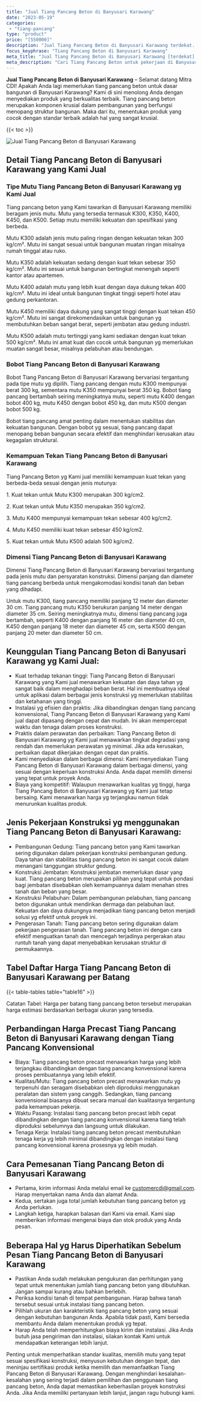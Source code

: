 ```yaml
---
title: "Jual Tiang Pancang Beton di Banyusari Karawang"
date: "2023-05-19"
categories:
 - "tiang-pancang"
type: "product"
price: "[550000]"
description: "Jual Tiang Pancang Beton di Banyusari Karawang terdekat. Tiang Pancang Beton ini sering digunakan dalam pekerjaan pembangunan sebagai pondasi utama yang kuat dan berkualitas tinggi. Silakan kontak kami untuk informasi lebih lanjut."
focus_keyphrase: "Tiang Pancang Beton di Banyusari Karawang"
meta_title: "Jual Tiang Pancang Beton di Banyusari Karawang [terdekat] - CDI"
meta_description: "Cari Tiang Pancang Beton untuk pekerjaan di Banyusari Karawang? Kami menawarkan Tiang Pancang Beton berkualitas untuk konstruksi. Segera dapatkan penawaran terbaik sekarang."
---
```


**Jual Tiang Pancang Beton di Banyusari Karawang** – Selamat datang Mitra CDI! Apakah Anda lagi memerlukan tiang pancang beton untuk dasar bangunan di Banyusari Karawang? Kami di sini menolong Anda dengan menyediakan produk yang berkualitas terbaik. Tiang pancang beton merupakan komponen krusial dalam pembangunan yang berfungsi menopang struktur bangunan. Maka dari itu, menentukan produk yang cocok dengan standar terbaik adalah hal yang sangat krusial.

{{< toc >}}

![Jual Tiang Pancang Beton di Banyusari Karawang](/images/tiang-pancang/tiang-pancang-29.jpg)

## Detail Tiang Pancang Beton di Banyusari Karawang yang Kami Jual

### Tipe Mutu Tiang Pancang Beton di Banyusari Karawang yg Kami Jual

Tiang pancang beton yang Kami tawarkan di Banyusari Karawang memiliki beragam jenis mutu. Mutu yang tersedia termasuk K300, K350, K400, K450, dan K500. Setiap mutu memiliki kekuatan dan spesifikasi yang berbeda.

Mutu K300 adalah jenis mutu paling ringan dengan kekuatan tekan 300 kg/cm². Mutu ini sangat sesuai untuk bangunan muatan ringan misalnya rumah tinggal atau ruko.

Mutu K350 adalah kekuatan sedang dengan kuat tekan sebesar 350 kg/cm². Mutu ini sesuai untuk bangunan bertingkat menengah seperti kantor atau apartemen.

Mutu K400 adalah mutu yang lebih kuat dengan daya dukung tekan 400 kg/cm². Mutu ini ideal untuk bangunan tingkat tinggi seperti hotel atau gedung perkantoran.

Mutu K450 memiliki daya dukung yang sangat tinggi dengan kuat tekan 450 kg/cm². Mutu ini sangat direkomendasikan untuk bangunan yg membutuhkan beban sangat berat, seperti jembatan atau gedung industri.

Mutu K500 adalah mutu tertinggi yang kami sediakan dengan kuat tekan 500 kg/cm². Mutu ini amat kuat dan cocok untuk bangunan yg memerlukan muatan sangat besar, misalnya pelabuhan atau bendungan.

### Bobot Tiang Pancang Beton di Banyusari Karawang

Bobot Tiang Pancang Beton di Banyusari Karawang bervariasi tergantung pada tipe mutu yg dipilih. Tiang pancang dengan mutu K300 mempunyai berat 300 kg, sementara mutu K350 mempunyai berat 350 kg. Bobot tiang pancang bertambah seiring meningkatnya mutu, seperti mutu K400 dengan bobot 400 kg, mutu K450 dengan bobot 450 kg, dan mutu K500 dengan bobot 500 kg.

Bobot tiang pancang amat penting dalam menentukan stabilitas dan kekuatan bangunan. Dengan bobot yg sesuai, tiang pancang dapat menopang beban bangunan secara efektif dan menghindari kerusakan atau kegagalan struktural.

### Kemampuan Tekan Tiang Pancang Beton di Banyusari Karawang

Tiang Pancang Beton yg Kami jual memiliki kemampuan kuat tekan yang berbeda-beda sesuai dengan jenis mutunya:

1\. Kuat tekan untuk Mutu K300 merupakan 300 kg/cm2.

2\. Kuat tekan untuk Mutu K350 merupakan 350 kg/cm2.

3\. Mutu K400 mempunyai kemampuan tekan sebesar 400 kg/cm2.

4\. Mutu K450 memiliki kuat tekan sebesar 450 kg/cm2.

5\. Kuat tekan untuk Mutu K500 adalah 500 kg/cm2.

### Dimensi Tiang Pancang Beton di Banyusari Karawang

Dimensi Tiang Pancang Beton di Banyusari Karawang bervariasi tergantung pada jenis mutu dan persyaratan konstruksi. Dimensi panjang dan diameter tiang pancang berbeda untuk mengakomodasi kondisi tanah dan beban yang dihadapi.

Untuk mutu K300, tiang pancang memiliki panjang 12 meter dan diameter 30 cm. Tiang pancang mutu K350 berukuran panjang 14 meter dengan diameter 35 cm. Seiring meningkatnya mutu, dimensi tiang pancang juga bertambah, seperti K400 dengan panjang 16 meter dan diameter 40 cm, K450 dengan panjang 18 meter dan diameter 45 cm, serta K500 dengan panjang 20 meter dan diameter 50 cm.

## Keunggulan Tiang Pancang Beton di Banyusari Karawang yg Kami Jual:

*   Kuat terhadap tekanan tinggi: Tiang Pancang Beton di Banyusari Karawang yang Kami jual menawarkan kekuatan dan daya tahan yg sangat baik dalam menghadapi beban berat. Hal ini membuatnya ideal untuk aplikasi dalam berbagai jenis konstruksi yg memerlukan stabilitas dan ketahanan yang tinggi.
*   Instalasi yg efisien dan praktis: Jika dibandingkan dengan tiang pancang konvensional, Tiang Pancang Beton di Banyusari Karawang yang Kami jual dapat dipasang dengan cepat dan mudah. Ini akan mempercepat waktu dan tenaga dalam proses konstruksi.
*   Praktis dalam perawatan dan perbaikan: Tiang Pancang Beton di Banyusari Karawang yg Kami jual menawarkan tingkat degradasi yang rendah dan memerlukan perawatan yg minimal. Jika ada kerusakan, perbaikan dapat dikerjakan dengan cepat dan praktis.
*   Kami menyediakan dalam berbagai dimensi: Kami menyediakan Tiang Pancang Beton di Banyusari Karawang dalam berbagai dimensi, yang sesuai dengan keperluan konstruksi Anda. Anda dapat memilih dimensi yang tepat untuk proyek Anda.
*   Biaya yang kompetitif: Walaupun menawarkan kualitas yg tinggi, harga Tiang Pancang Beton di Banyusari Karawang yg Kami jual tetap bersaing. Kami menawarkan harga yg terjangkau namun tidak menurunkan kualitas produk.

## Jenis Pekerjaan Konstruksi yg menggunakan Tiang Pancang Beton di Banyusari Karawang:

*   Pembangunan Gedung: Tiang pancang beton yang Kami tawarkan sering digunakan dalam pekerjaan konstruksi pembangunan gedung. Daya tahan dan stabilitas tiang pancang beton ini sangat cocok dalam menangani tanggungan struktur gedung.
*   Konstruksi Jembatan: Konstruksi jembatan memerlukan dasar yang kuat. Tiang pancang beton merupakan pilihan yang tepat untuk pondasi bagi jembatan disebabkan oleh kemampuannya dalam menahan stres tanah dan beban yang besar.
*   Konstruksi Pelabuhan: Dalam pembangunan pelabuhan, tiang pancang beton digunakan untuk mendirikan dermaga dan pelabuhan laut. Kekuatan dan daya dukungnya menjadikan tiang pancang beton menjadi solusi yg efektif untuk proyek ini.
*   Pengerasan Tanah: Tiang pancang beton sering digunakan dalam pekerjaan pengerasan tanah. Tiang pancang beton ini dengan cara efektif menguatkan tanah dan mencegah terjadinya pergerakan atau runtuh tanah yang dapat menyebabkan kerusakan struktur di permukaannya.

## Tabel Daftar Harga Tiang Pancang Beton di Banyusari Karawang per Batang

{{< table-tables table="table16" >}}

Catatan Tabel: Harga per batang tiang pancang beton tersebut merupakan harga estimasi berdasarkan berbagai ukuran yang tersedia.

## Perbandingan Harga Precast Tiang Pancang Beton di Banyusari Karawang dengan Tiang Pancang Konvensional

*   Biaya: Tiang pancang beton precast menawarkan harga yang lebih terjangkau dibandingkan dengan tiang pancang konvensional karena proses pembuatannya yang lebih efektif.
*   Kualitas/Mutu: Tiang pancang beton precast menawarkan mutu yg terpenuhi dan seragam disebabkan oleh diproduksi menggunakan peralatan dan sistem yang canggih. Sedangkan, tiang pancang konvensional biasanya dibuat secara manual dan kualitasnya tergantung pada kemampuan pekerja.
*   Waktu Pasang: Instalasi tiang pancang beton precast lebih cepat dibandingkan dengan tiang pancang konvensional karena tiang telah diproduksi sebelumnya dan langsung untuk dilakukan.
*   Tenaga Kerja: Instalasi tiang pancang beton precast membutuhkan tenaga kerja yg lebih minimal dibandingkan dengan instalasi tiang pancang konvensional karena prosesnya yg lebih mudah.

## Cara Pemesanan Tiang Pancang Beton di Banyusari Karawang

*   Pertama, kirim informasi Anda melalui email ke customercdi@gmail.com. Harap menyertakan nama Anda dan alamat Anda.
*   Kedua, sertakan juga total jumlah kebutuhan tiang pancang beton yg Anda perlukan.
*   Langkah ketiga, harapkan balasan dari Kami via email. Kami siap memberikan informasi mengenai biaya dan stok produk yang Anda pesan.

## Beberapa Hal yg Harus Diperhatikan Sebelum Pesan Tiang Pancang Beton di Banyusari Karawang

*   Pastikan Anda sudah melakukan pengukuran dan perhitungan yang tepat untuk menentukan jumlah tiang pancang beton yang dibutuhkan. Jangan sampai kurang atau bahkan berlebih.
*   Periksa kondisi tanah di tempat pembangunan. Harap bahwa tanah tersebut sesuai untuk instalasi tiang pancang beton.
*   Pilihlah ukuran dan karakteristik tiang pancang beton yang sesuai dengan kebutuhan bangunan Anda. Apabila tidak pasti, Kami bersedia membantu Anda dalam menentukan produk yg tepat.
*   Harap Anda telah memperhitungkan biaya kirim dan instalasi. Jika Anda butuh jasa pengiriman dan instalasi, silakan kontak Kami untuk mendapatkan keterangan lebih lanjut.

Penting untuk memperhatikan standar kualitas, memilih mutu yang tepat sesuai spesifikasi konstruksi, menyusun kebutuhan dengan tepat, dan meninjau sertifikasi produk ketika memilih dan memanfaatkan Tiang Pancang Beton di Banyusari Karawang. Dengan menghindari kesalahan-kesalahan yang sering terjadi dalam pemilihan dan penggunaan tiang pancang beton, Anda dapat memastikan keberhasilan proyek konstruksi Anda. Jika Anda memiliki pertanyaan lebih lanjut, jangan ragu hubungi kami.